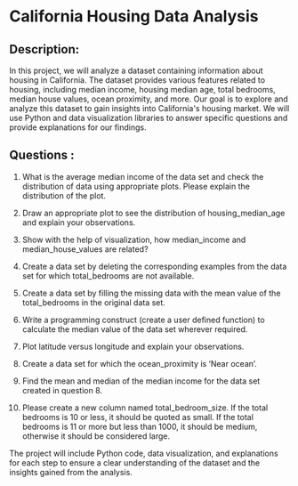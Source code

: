 # California Housing Data Analysis

## Description:
In this project, we will analyze a dataset containing information about housing in California. The dataset provides various features related to housing, including median income, housing median age, total bedrooms, median house values, ocean proximity, and more. Our goal is to explore and analyze this dataset to gain insights into California's housing market. We will use Python and data visualization libraries to answer specific questions and provide explanations for our findings.

## Questions :

1. What is the average median income of the data set and check the distribution of data using appropriate plots. Please explain the distribution of the plot.



2. Draw an appropriate plot to see the distribution of housing_median_age and explain your observations.



3. Show with the help of visualization, how median_income and median_house_values are related?



4. Create a data set by deleting the corresponding examples from the data set for which total_bedrooms are not available.



5. Create a data set by filling the missing data with the mean value of the total_bedrooms in the original data set.



6. Write a programming construct (create a user defined function) to calculate the median value of the data set wherever required.



7. Plot latitude versus longitude and explain your observations.



8. Create a data set for which the ocean_proximity is ‘Near ocean’.



9. Find the mean and median of the median income for the data set created in question 8.



10. Please create a new column named total_bedroom_size. If the total bedrooms is 10 or less, it should be quoted as small. If the total bedrooms is 11 or more but less than 1000, it should be medium, otherwise it should be considered large.

The project will include Python code, data visualization, and explanations for each step to ensure a clear understanding of the dataset and the insights gained from the analysis.
